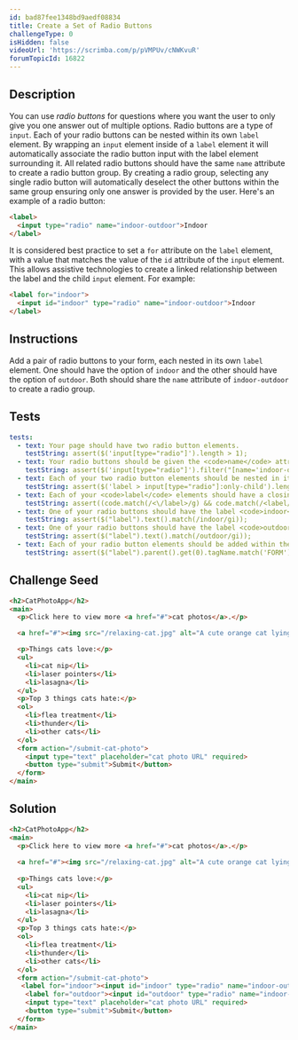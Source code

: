 ```yaml
---
id: bad87fee1348bd9aedf08834
title: Create a Set of Radio Buttons
challengeType: 0
isHidden: false
videoUrl: 'https://scrimba.com/p/pVMPUv/cNWKvuR'
forumTopicId: 16822
---
```


## Description
<section id='description'>
You can use <dfn>radio buttons</dfn> for questions where you want the user to only give you one answer out of multiple options.
Radio buttons are a type of <code>input</code>.
Each of your radio buttons can be nested within its own <code>label</code> element. By wrapping an <code>input</code> element inside of a <code>label</code> element it will automatically associate the radio button input with the label element surrounding it.
All related radio buttons should have the same <code>name</code> attribute to create a radio button group. By creating a radio group, selecting any single radio button will automatically deselect the other buttons within the same group ensuring only one answer is provided by the user.
Here's an example of a radio button:

```html
<label> 
  <input type="radio" name="indoor-outdoor">Indoor 
</label>
```

It is considered best practice to set a <code>for</code> attribute on the <code>label</code> element, with a value that matches the value of the <code>id</code> attribute of the <code>input</code> element. This allows assistive technologies to create a linked relationship between the label and the child <code>input</code> element. For example:

```html
<label for="indoor"> 
  <input id="indoor" type="radio" name="indoor-outdoor">Indoor 
</label>
```

</section>

## Instructions
<section id='instructions'>
Add a pair of radio buttons to your form, each nested in its own <code>label</code> element. One should have the option of <code>indoor</code> and the other should have the option of <code>outdoor</code>. Both should share the <code>name</code> attribute of <code>indoor-outdoor</code> to create a radio group.
</section>

## Tests
<section id='tests'>

```yml
tests:
  - text: Your page should have two radio button elements.
    testString: assert($('input[type="radio"]').length > 1);
  - text: Your radio buttons should be given the <code>name</code> attribute of <code>indoor-outdoor</code>.
    testString: assert($('input[type="radio"]').filter("[name='indoor-outdoor']").length > 1);
  - text: Each of your two radio button elements should be nested in its own <code>label</code> element.
    testString: assert($('label > input[type="radio"]:only-child').length > 1);
  - text: Each of your <code>label</code> elements should have a closing tag.
    testString: assert((code.match(/<\/label>/g) && code.match(/<label/g) && code.match(/<\/label>/g).length === code.match(/<label/g).length));
  - text: One of your radio buttons should have the label <code>indoor</code>.
    testString: assert($("label").text().match(/indoor/gi));
  - text: One of your radio buttons should have the label <code>outdoor</code>.
    testString: assert($("label").text().match(/outdoor/gi));
  - text: Each of your radio button elements should be added within the <code>form</code> tag.
    testString: assert($("label").parent().get(0).tagName.match('FORM'));

```

</section>

## Challenge Seed
<section id='challengeSeed'>

<div id='html-seed'>

```html
<h2>CatPhotoApp</h2>
<main>
  <p>Click here to view more <a href="#">cat photos</a>.</p>

  <a href="#"><img src="/relaxing-cat.jpg" alt="A cute orange cat lying on its back."></a>

  <p>Things cats love:</p>
  <ul>
    <li>cat nip</li>
    <li>laser pointers</li>
    <li>lasagna</li>
  </ul>
  <p>Top 3 things cats hate:</p>
  <ol>
    <li>flea treatment</li>
    <li>thunder</li>
    <li>other cats</li>
  </ol>
  <form action="/submit-cat-photo">
    <input type="text" placeholder="cat photo URL" required>
    <button type="submit">Submit</button>
  </form>
</main>
```

</div>



</section>

## Solution
<section id='solution'>

```html
<h2>CatPhotoApp</h2>
<main>
  <p>Click here to view more <a href="#">cat photos</a>.</p>
  
  <a href="#"><img src="/relaxing-cat.jpg" alt="A cute orange cat lying on its back."></a>
  
  <p>Things cats love:</p>
  <ul>
    <li>cat nip</li>
    <li>laser pointers</li>
    <li>lasagna</li>
  </ul>
  <p>Top 3 things cats hate:</p>
  <ol>
    <li>flea treatment</li>
    <li>thunder</li>
    <li>other cats</li>
  </ol>
  <form action="/submit-cat-photo">
   <label for="indoor"><input id="indoor" type="radio" name="indoor-outdoor"> Indoor</label>
    <label for="outdoor"><input id="outdoor" type="radio" name="indoor-outdoor"> Outdoor</label><br>
    <input type="text" placeholder="cat photo URL" required>
    <button type="submit">Submit</button>
  </form>
</main>
```

</section>
